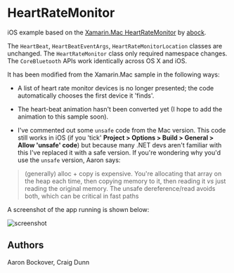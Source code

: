HeartRateMonitor
===========

iOS example based on the [Xamarin.Mac HeartRateMonitor](https://github.com/xamarin/mac-samples/tree/master/HeartRateMonitor) by [abock](https://github.com/abock).

The `HeartBeat`, `HeartBeatEventArgs`, `HeartRateMonitorLocation` classes are unchanged. The `HeartRateMonitor` class only required namespace changes. The `CoreBluetooth` APIs work identically across OS X and iOS.

It has been modified from the Xamarin.Mac sample in the following ways:

* A list of heart rate monitor devices is no longer presented; the code automatically chooses the first device it 'finds'.

* The heart-beat animation hasn't been converted yet (I hope to add the animation to this sample soon).

* I've commented out some `unsafe` code from the Mac version. This code still works in iOS (if you 'tick' **Project > Options > Build > General > Allow 'unsafe' code**) but because many .NET devs aren't familiar with this I've replaced it with a safe version. If you're wondering why you'd use the `unsafe` version, Aaron says:

>(generally) alloc + copy is expensive. You're allocating that array on the heap each time, then copying memory to it, then reading it *vs* just reading the original memory. The unsafe dereference/read avoids both, which can be critical in fast paths


A screenshot of the app running is shown below:

![screenshot](https://raw.githubusercontent.com/conceptdev/xamarin-samples/master/HeartRateMonitor/Screenshots/HeartRateMonitor-sml.png "Heart Rate Monitor")

Authors
-------

Aaron Bockover, Craig Dunn
